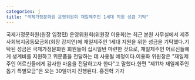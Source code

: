 ```yaml
---
categories: j
title: "국제가정문화원 운영위원회 재일제주인 1세대 지원 성금 기탁"
---
```

국제가정문화원(원장 임정민) 운영위원회(위원장 이용화)는 최근 본원 사무실에서 제주사회복지공동모금회(회장 강지언)에 재일제주인 1세대 지원을 위한 성금을 기탁했다.기탁된 성금은 국제가정문화원 회원들이 십시일반 마련한 것으로, 재일제주인 어르신들에게 생계비를 지원하고 위문품을 전달하는 데 사용될 예정이다.이용화 위원장은 "재일제주인 어르신들에게 감사한 마음을 전달하고자 한다"고 말했다.한편 "제11차 재일제주인 돕기 특별모금"은 오는 30일까지 진행된다. 홍진혁 기자